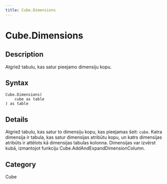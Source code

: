 ```yaml
---
title: Cube.Dimensions
---
```


# Cube.Dimensions


## Description

Atgriež tabulu, kas satur pieejamo dimensiju kopu.


## Syntax

```powerquery
Cube.Dimensions(
    cube as table
) as table
```


## Details

Atgriež tabulu, kas satur to dimensiju kopu, kas pieejamas šeit: <code>cube</code>. Katra dimensija ir tabula, kas satur dimensijas atribūtu kopu, un katrs dimensijas atribūts ir attēlots kā dimensijas tabulas kolonna. Dimensijas var izvērst kubā, izmantojot funkciju Cube.AddAndExpandDimensionColumn. 



## Category
Cube
